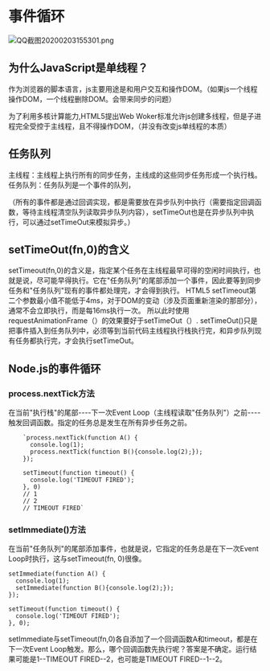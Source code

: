 # 事件循环 



![QQ截图20200203155301.png](http://www.ruanyifeng.com/blogimg/asset/2014/bg2014100802.png)

## 为什么JavaScript是单线程？

作为浏览器的脚本语言，js主要用途是和用户交互和操作DOM。（如果js一个线程操作DOM，一个线程删除DOM。会带来同步的问题）

为了利用多核计算能力,HTML5提出Web Woker标准允许js创建多线程，但是子进程完全受控于主线程，且不得操作DOM，（并没有改变js单线程的本质）

## 任务队列

主线程：主线程上执行所有的同步任务，主线成的这些同步任务形成一个执行栈。
任务队列：任务队列是一个事件的队列，

   （所有的事件都是通过回调实现，都是需要放在异步队列中执行（需要指定回调函数，等待主线程清空队列读取异步队列内容），setTimeOut也是在异步队列中执行，可以通过setTimeOut来模拟异步。）
    
## setTimeOut(fn,0)的含义
setTimeout(fn,0)的含义是，指定某个任务在主线程最早可得的空闲时间执行，也就是说，尽可能早得执行。它在"任务队列"的尾部添加一个事件，因此要等到同步任务和"任务队列"现有的事件都处理完，才会得到执行。
HTML5 setTimeout第二个参数最小值不能低于4ms，对于DOM的变动（涉及页面重新渲染的那部分），通常不会立即执行，而是每16ms执行一次。 
所以此时使用requestAnimationFrame（）的效果要好于setTimeOut（）.
setTimeOut()只是把事件插入到任务队列中，必须等到当前代码主线程执行栈执行完，和异步队列现有任务都执行完，才会执行setTimeOut。

## Node.js的事件循环 

### process.nextTick方法
在当前"执行栈"的尾部----下一次Event Loop（主线程读取"任务队列"）之前----触发回调函数。指定的任务总是发生在所有异步任务之前。
```$xslt
    `process.nextTick(function A() {
      console.log(1);
      process.nextTick(function B(){console.log(2);});
    });
    
    setTimeout(function timeout() {
      console.log('TIMEOUT FIRED');
    }, 0)
    // 1
    // 2
    // TIMEOUT FIRED`
```
### setImmediate()方法
在当前"任务队列"的尾部添加事件，也就是说，它指定的任务总是在下一次Event Loop时执行，这与setTimeout(fn, 0)很像。
```$xslt
setImmediate(function A() {
  console.log(1);
  setImmediate(function B(){console.log(2);});
});

setTimeout(function timeout() {
  console.log('TIMEOUT FIRED');
}, 0);
```
setImmediate与setTimeout(fn,0)各自添加了一个回调函数A和timeout，都是在下一次Event Loop触发。那么，哪个回调函数先执行呢？答案是不确定。运行结果可能是1--TIMEOUT FIRED--2，也可能是TIMEOUT FIRED--1--2。
